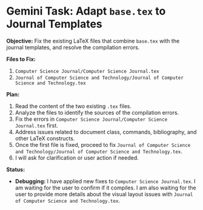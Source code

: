# Gemini Task: Adapt `base.tex` to Journal Templates

**Objective:** Fix the existing LaTeX files that combine `base.tex` with the journal templates, and resolve the compilation errors.

**Files to Fix:**

1.  `Computer Science Journal/Computer Science Journal.tex`
2.  `Journal of Computer Science and Technology/Journal of Computer Science and Technology.tex`

**Plan:**

1.  Read the content of the two existing `.tex` files.
2.  Analyze the files to identify the sources of the compilation errors.
3.  Fix the errors in `Computer Science Journal/Computer Science Journal.tex` first.
4.  Address issues related to document class, commands, bibliography, and other LaTeX constructs.
5.  Once the first file is fixed, proceed to fix `Journal of Computer Science and Technology/Journal of Computer Science and Technology.tex`.
6.  I will ask for clarification or user action if needed.

**Status:**

- **Debugging:** I have applied new fixes to `Computer Science Journal.tex`. I am waiting for the user to confirm if it compiles. I am also waiting for the user to provide more details about the visual layout issues with `Journal of Computer Science and Technology.tex`.
